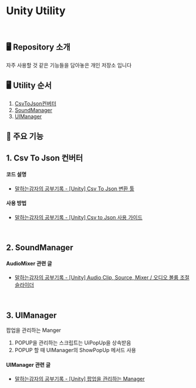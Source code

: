 # Unity Utility
<br>

## 🖥️ Repository 소개
자주 사용할 것 같은 기능들을 담아놓은 개인 저장소 입니다
<br>

## 🖥️ Utility 순서
 1. [CsvToJson컨버터](#1.-Csv-To-Json-컨버터)
 2. [SoundManager](#2.-SoundManager)
 3. [UIManager](#3.-UIManager)

## 📌 주요 기능
## 1. Csv To Json 컨버터
#### 코드 설명
- <a href="https://youcheachae.tistory.com/46" > 말하는감자의 공부기록 - [Unity] Csv To Json 변환 툴 </a>
#### 사용 방법
- <a href="https://youcheachae.tistory.com/56" > 말하는감자의 공부기록 - [Unity] Csv to Json 사용 가이드 </a>

<br>

## 2. SoundManager
#### AudioMixer 관련 글 
- <a href="https://youcheachae.tistory.com/47" > 말하는감자의 공부기록 - [Unity] Audio Clip, Source, Mixer / 오디오 볼륨 조절 슬라이더 </a>

<br>

## 3. UIManager
팝업을 관리하는 Manger
1. POPUP을 관리하는 스크립트는 UiPopUp을 상속받음
2. POPUP 할 때 UIManager의 ShowPopUp<T> 메서드 사용

#### UIManager 관련 글 
- <a href="https://youcheachae.tistory.com/63" > 말하는감자의 공부기록 - [Unity] 팝업을 관리하는 Manager </a>
